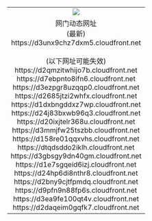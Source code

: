 ﻿<table>
  <tr></tr>
  <tr><td colspan=2 align=center><img src="https://d3unx9chz7dxm5.cloudfront.net/Up/oGate.jpg" /></td></tr>
  <tr><td colspan=2 align=center>网门动态网址<br/>(最新)
<br>https://d3unx9chz7dxm5.cloudfront.net
<br/><br/>(以下网址可能失效)
<br>https://d2qmzitwhijo7b.cloudfront.net
<br>https://d7ebpnto8ifn6.cloudfront.net
<br>https://d3ezpgr8uzqqp0.cloudfront.net
<br>https://d2685jtzi2whfx.cloudfront.net
<br>https://d1dxbngddxz7wp.cloudfront.net
<br>https://d24j83bxwb96q3.cloudfront.net
<br>https://d20ixjtelr368u.cloudfront.net
<br>https://d3mmjfw25tszbb.cloudfront.net
<br>https://d158re01qqxvhs.cloudfront.net
<br>https://dtqdsddo2iklh.cloudfront.net
<br>https://d3gbsgy9dn40gm.cloudfront.net
<br>https://d1e7sgqeid6izj.cloudfront.net
<br>https://d24hp6di8nthr8.cloudfront.net
<br>https://d2bny9cjtfpmdq.cloudfront.net
<br>https://d9pfn9n88fp6s.cloudfront.net
<br>https://d3ea9fe100qt4v.cloudfront.net
<br>https://d2daqeim0gqfk7.cloudfront.net
    </td>
  </tr>
</table>
